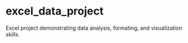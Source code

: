 # excel_data_project
Excel project demonstrating data analysis, formating, and visualization skills.
